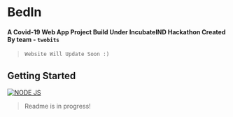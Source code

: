 # BedIn 

#### A Covid-19 Web App Project Build Under **IncubateIND** Hackathon Created By **team -** `twobits`


> `Website Will Update Soon :)`

## Getting Started

 [![NODE JS](https://img.shields.io/badge/Node-JS-teal.svg?style=for-the-badge&logo=node.js)](https://nodejs.org/en/)
 
> Readme is in progress!
